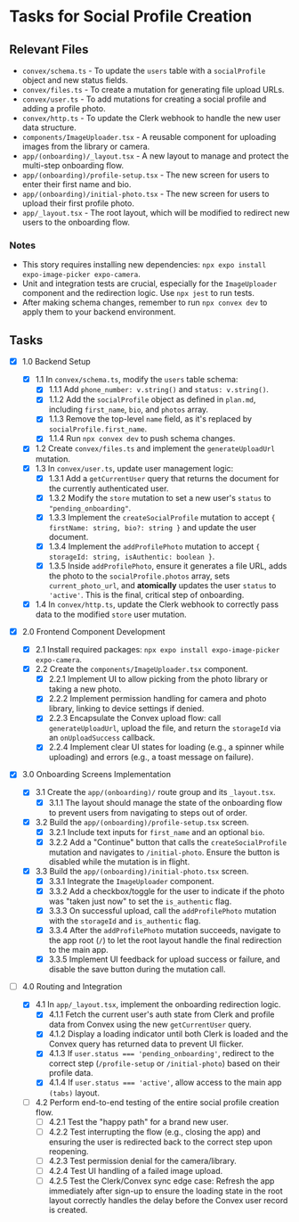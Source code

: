 # Tasks for Social Profile Creation

## Relevant Files

- `convex/schema.ts` - To update the `users` table with a `socialProfile` object and new status fields.
- `convex/files.ts` - To create a mutation for generating file upload URLs.
- `convex/user.ts` - To add mutations for creating a social profile and adding a profile photo.
- `convex/http.ts` - To update the Clerk webhook to handle the new user data structure.
- `components/ImageUploader.tsx` - A reusable component for uploading images from the library or camera.
- `app/(onboarding)/_layout.tsx` - A new layout to manage and protect the multi-step onboarding flow.
- `app/(onboarding)/profile-setup.tsx` - The new screen for users to enter their first name and bio.
- `app/(onboarding)/initial-photo.tsx` - The new screen for users to upload their first profile photo.
- `app/_layout.tsx` - The root layout, which will be modified to redirect new users to the onboarding flow.

### Notes

- This story requires installing new dependencies: `npx expo install expo-image-picker expo-camera`.
- Unit and integration tests are crucial, especially for the `ImageUploader` component and the redirection logic. Use `npx jest` to run tests.
- After making schema changes, remember to run `npx convex dev` to apply them to your backend environment.

## Tasks

- [x] 1.0 Backend Setup

  - [x] 1.1 In `convex/schema.ts`, modify the `users` table schema:
    - [x] 1.1.1 Add `phone_number: v.string()` and `status: v.string()`.
    - [x] 1.1.2 Add the `socialProfile` object as defined in `plan.md`, including `first_name`, `bio`, and `photos` array.
    - [x] 1.1.3 Remove the top-level `name` field, as it's replaced by `socialProfile.first_name`.
    - [x] 1.1.4 Run `npx convex dev` to push schema changes.
  - [x] 1.2 Create `convex/files.ts` and implement the `generateUploadUrl` mutation.
  - [x] 1.3 In `convex/user.ts`, update user management logic:
    - [x] 1.3.1 Add a `getCurrentUser` query that returns the document for the currently authenticated user.
    - [x] 1.3.2 Modify the `store` mutation to set a new user's `status` to `"pending_onboarding"`.
    - [x] 1.3.3 Implement the `createSocialProfile` mutation to accept `{ firstName: string, bio?: string }` and update the user document.
    - [x] 1.3.4 Implement the `addProfilePhoto` mutation to accept `{ storageId: string, isAuthentic: boolean }`.
    - [x] 1.3.5 Inside `addProfilePhoto`, ensure it generates a file URL, adds the photo to the `socialProfile.photos` array, sets `current_photo_url`, and **atomically** updates the user `status` to `'active'`. This is the final, critical step of onboarding.
  - [x] 1.4 In `convex/http.ts`, update the Clerk webhook to correctly pass data to the modified `store` user mutation.

- [x] 2.0 Frontend Component Development

  - [x] 2.1 Install required packages: `npx expo install expo-image-picker expo-camera`.
  - [x] 2.2 Create the `components/ImageUploader.tsx` component.
    - [x] 2.2.1 Implement UI to allow picking from the photo library or taking a new photo.
    - [x] 2.2.2 Implement permission handling for camera and photo library, linking to device settings if denied.
    - [x] 2.2.3 Encapsulate the Convex upload flow: call `generateUploadUrl`, upload the file, and return the `storageId` via an `onUploadSuccess` callback.
    - [x] 2.2.4 Implement clear UI states for loading (e.g., a spinner while uploading) and errors (e.g., a toast message on failure).

- [x] 3.0 Onboarding Screens Implementation

  - [x] 3.1 Create the `app/(onboarding)/` route group and its `_layout.tsx`.
    - [x] 3.1.1 The layout should manage the state of the onboarding flow to prevent users from navigating to steps out of order.
  - [x] 3.2 Build the `app/(onboarding)/profile-setup.tsx` screen.
    - [x] 3.2.1 Include text inputs for `first_name` and an optional `bio`.
    - [x] 3.2.2 Add a "Continue" button that calls the `createSocialProfile` mutation and navigates to `/initial-photo`. Ensure the button is disabled while the mutation is in flight.
  - [x] 3.3 Build the `app/(onboarding)/initial-photo.tsx` screen.
    - [x] 3.3.1 Integrate the `ImageUploader` component.
    - [x] 3.3.2 Add a checkbox/toggle for the user to indicate if the photo was "taken just now" to set the `is_authentic` flag.
    - [x] 3.3.3 On successful upload, call the `addProfilePhoto` mutation with the `storageId` and `is_authentic` flag.
    - [x] 3.3.4 After the `addProfilePhoto` mutation succeeds, navigate to the app root (`/`) to let the root layout handle the final redirection to the main app.
    - [x] 3.3.5 Implement UI feedback for upload success or failure, and disable the save button during the mutation call.

- [ ] 4.0 Routing and Integration
  - [x] 4.1 In `app/_layout.tsx`, implement the onboarding redirection logic.
    - [x] 4.1.1 Fetch the current user's auth state from Clerk and profile data from Convex using the new `getCurrentUser` query.
    - [x] 4.1.2 Display a loading indicator until both Clerk is loaded and the Convex query has returned data to prevent UI flicker.
    - [x] 4.1.3 If `user.status === 'pending_onboarding'`, redirect to the correct step (`/profile-setup` or `/initial-photo`) based on their profile data.
    - [x] 4.1.4 If `user.status === 'active'`, allow access to the main app `(tabs)` layout.
  - [ ] 4.2 Perform end-to-end testing of the entire social profile creation flow.
    - [ ] 4.2.1 Test the "happy path" for a brand new user.
    - [ ] 4.2.2 Test interrupting the flow (e.g., closing the app) and ensuring the user is redirected back to the correct step upon reopening.
    - [ ] 4.2.3 Test permission denial for the camera/library.
    - [ ] 4.2.4 Test UI handling of a failed image upload.
    - [ ] 4.2.5 Test the Clerk/Convex sync edge case: Refresh the app immediately after sign-up to ensure the loading state in the root layout correctly handles the delay before the Convex user record is created.
